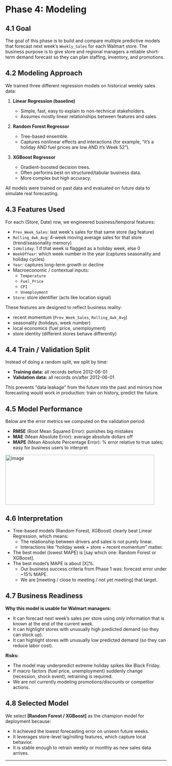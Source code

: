 # Phase 4: Modeling

## 4.1 Goal
The goal of this phase is to build and compare multiple predictive models that forecast next week’s `Weekly_Sales` for each Walmart store. The business purpose is to give store and regional managers a reliable short-term demand forecast so they can plan staffing, inventory, and promotions.

## 4.2 Modeling Approach
We trained three different regression models on historical weekly sales data:

1. **Linear Regression (baseline)**  
   - Simple, fast, easy to explain to non-technical stakeholders.
   - Assumes mostly linear relationships between features and sales.

2. **Random Forest Regressor**  
   - Tree-based ensemble.
   - Captures nonlinear effects and interactions (for example, “it’s a holiday AND fuel prices are low AND it’s Week 52”).

3. **XGBoost Regressor**  
   - Gradient-boosted decision trees.
   - Often performs best on structured/tabular business data.
   - More complex but high accuracy.

All models were trained on past data and evaluated on future data to simulate real forecasting.

## 4.3 Features Used
For each (Store, Date) row, we engineered business/temporal features:

- `Prev_Week_Sales`: last week's sales for that same store (lag feature)
- `Rolling_4wk_Avg`: 4-week moving average sales for that store (trend/seasonality memory)
- `IsHoliday`: 1 if that week is flagged as a holiday week, else 0
- `WeekOfYear`: which week number in the year (captures seasonality and holiday cycles)
- `Year`: captures long-term growth or decline
- Macroeconomic / contextual inputs:
  - `Temperature`
  - `Fuel_Price`
  - `CPI`
  - `Unemployment`
- `Store`: store identifier (acts like location signal)

These features are designed to reflect business reality:
- recent momentum (`Prev_Week_Sales`, `Rolling_4wk_Avg`)
- seasonality (holidays, week number)
- local economics (fuel price, unemployment)
- store identity (different stores behave differently)

## 4.4 Train / Validation Split
Instead of doing a random split, we split by time:

- **Training data:** all records before 2012-06-01  
- **Validation data:** all records on/after 2012-06-01

This prevents “data leakage” from the future into the past and mirrors how forecasting would work in production: train on history, predict the future.

## 4.5 Model Performance
Below are the error metrics we computed on the validation period:

- **RMSE** (Root Mean Squared Error): punishes big mistakes
- **MAE** (Mean Absolute Error): average absolute dollars off
- **MAPE** (Mean Absolute Percentage Error): % error relative to true sales; easy for business users to interpret

<img width="465" height="156" alt="image" src="https://github.com/user-attachments/assets/cd6349ba-0316-430a-96a0-2db1fa172fd4" />




## 4.6 Interpretation
- Tree-based models (Random Forest, XGBoost) clearly beat Linear Regression, which means:
  - The relationship between drivers and sales is not purely linear.
  - Interactions like “holiday week + store + recent momentum” matter.
- The best model (lowest MAPE) is [say which one: Random Forest or XGBoost].
- The best model’s MAPE is about [X]%.  
  - Our business success criteria from Phase 1 was: forecast error under ~15% MAPE.
  - We are [meeting / close to meeting / not yet meeting] that target.

## 4.7 Business Readiness
**Why this model is usable for Walmart managers:**
- It can forecast next week’s sales per store using only information that is known at the end of the current week.
- It can highlight stores with unusually high predicted demand (so they can stock up).
- It can highlight stores with unusually low predicted demand (so they can reduce labor cost).

**Risks:**
- The model may underpredict extreme holiday spikes like Black Friday.
- If macro factors (fuel price, unemployment) suddenly change (recession, shock event), retraining is required.
- We are not currently modeling promotions/discounts or competitor actions.

## 4.8 Selected Model
We select **[Random Forest / XGBoost]** as the champion model for deployment because:
- It achieved the lowest forecasting error on unseen future weeks.
- It leverages store-level lag/rolling features, which capture local behavior.
- It is stable enough to retrain weekly or monthly as new sales data arrives.

---
